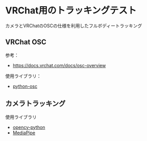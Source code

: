 # VRChat用のトラッキングテスト

カメラとVRChatのOSCの仕様を利用したフルボディートラッキング

## VRChat OSC

参考：
 - https://docs.vrchat.com/docs/osc-overview

使用ライブラリ：
 - [python-osc](https://pypi.org/project/python-osc/)

## カメラトラッキング

使用ライブラリ
 - [opencv-python](https://pypi.org/project/opencv-python/)
 - [MediaPipe](https://ai.google.dev/edge/mediapipe/solutions/guide?hl=ja)